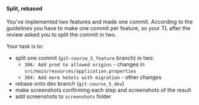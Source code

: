 #### Split, rebased

You've implemented two features and made one commit. According to the guidelines you have to make one commit per feature, so your TL after the review asked you to split the commit in two.

Your task is to:
- split one commit (`git-course_5_feature` branch) in two:
  - `306: Add prod to allowed origins` - changes in `src/main/resources/application.properties`
  - `304: Add more hotels with migration` - other changes
- rebase onto dev branch (`git-course_5_dev`)
- make screenshots confirming each step and screenshots of the result
- add screenshots to `screenshots` folder
